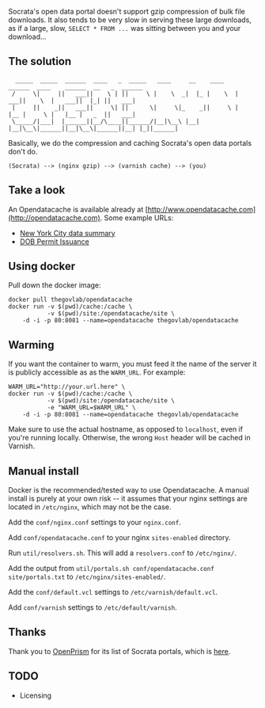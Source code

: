 Socrata's open data portal doesn't support gzip compression of bulk file
downloads.  It also tends to be very slow in serving these large downloads, as
if a large, slow, `SELECT * FROM ...` was sitting between you and your
download...

## The solution

```
  _____  _____  ______  ____   _  _____   ____     __    ____    ______  ____    ______  __   _  ______
 /     \|     ||   ___||    \ | ||     \ |    \  _|  |_ |    \  |   ___||    \  |   ___||  |_| ||   ___|
 |     ||    _||   ___||     \| ||      \|     \|_    _||     \ |   |__ |     \ |   |__ |   _  ||   ___|
 \_____/|___|  |______||__/\____||______/|__|\__\ |__|  |__|\__\|______||__|\__\|______||__| |_||______|
```

Basically, we do the compression and caching Socrata's open data portals don't
do.

```
(Socrata) --> (nginx gzip) --> (varnish cache) --> (you)
```

## Take a look

An Opendatacache is available already at
[http://www.opendatacache.com](http://opendatacache.com).  Some example URLs:

* [New York City data summary](http://www.opendatacache.com/data.cityofnewyork.us/data.json)
* [DOB Permit Issuance](http://www.opendatacache.com/data.cityofnewyork.us/api/views/td5q-ry6d/rows.csv)

## Using docker

Pull down the docker image:

```
docker pull thegovlab/opendatacache
docker run -v $(pwd)/cache:/cache \
           -v $(pwd)/site:/opendatacache/site \
    -d -i -p 80:8081 --name=opendatacache thegovlab/opendatacache
```
## Warming

If you want the container to warm, you must feed it the name of the server it
is publicly accessible as as the `WARM_URL`. For example:

```
WARM_URL="http://your.url.here" \
docker run -v $(pwd)/cache:/cache \
           -v $(pwd)/site:/opendatacache/site \
           -e "WARM_URL=$WARM_URL" \
    -d -i -p 80:8081 --name=opendatacache thegovlab/opendatacache
```

Make sure to use the actual hostname, as opposed to `localhost`, even if you're
running locally.  Otherwise, the wrong `Host` header will be cached in Varnish.

## Manual install

Docker is the recommended/tested way to use Opendatacache.  A manual install is
purely at your own risk -- it assumes that your nginx settings are located in
`/etc/nginx`, which may not be the case.

Add the `conf/nginx.conf` settings to your `nginx.conf`.

Add `conf/opendatacache.conf` to your nginx `sites-enabled` directory.

Run `util/resolvers.sh`.  This will add a `resolvers.conf` to `/etc/nginx/`.

Add the output from `util/portals.sh conf/opendatacache.conf site/portals.txt` to
`/etc/nginx/sites-enabled/`.

Add the `conf/default.vcl` settings to `/etc/varnish/default.vcl`.

Add `conf/varnish` settings to `/etc/default/varnish`.

## Thanks

Thank you to [OpenPrism](https://github.com/tlevine/openprism) for its list of
Socrata portals, which is
[here](https://github.com/tlevine/openprism/blob/gh-pages/src/index.js#L24).

## TODO

* Licensing
